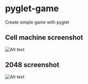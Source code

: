 # pyglet-game
Create simple game with pyglet

## Cell machine screenshot
![Alt text](https://github.com/RainfoxJoe/pyglet-game/raw/master/screenshot/cellmachine.JPG)
## 2048 screenshot
![Alt text](https://github.com/RainfoxJoe/pyglet-game/raw/master/screenshot/2048.JPG)
